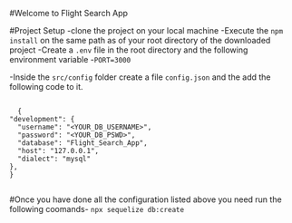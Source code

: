 #Welcome to Flight Search App

#Project Setup
 -clone the project on your local machine
 -Execute the `npm install` on the same path as of your root directory of the
 downloaded project
 -Create a `.env` file in the root directory and the following environment variable
  -`PORT=3000`

-Inside the `src/config` folder create a file `config.json` and the add the following 
  code to it.

  ```

    {
  "development": {
    "username": "<YOUR_DB_USERNAME>",
    "password": "<YOUR_DB_PSWD>",
    "database": "Flight_Search_App",
    "host": "127.0.0.1",
    "dialect": "mysql"
  },
}


  ```  
#Once you have done all the configuration listed above you need run the following coomands-
 `npx sequelize db:create`

